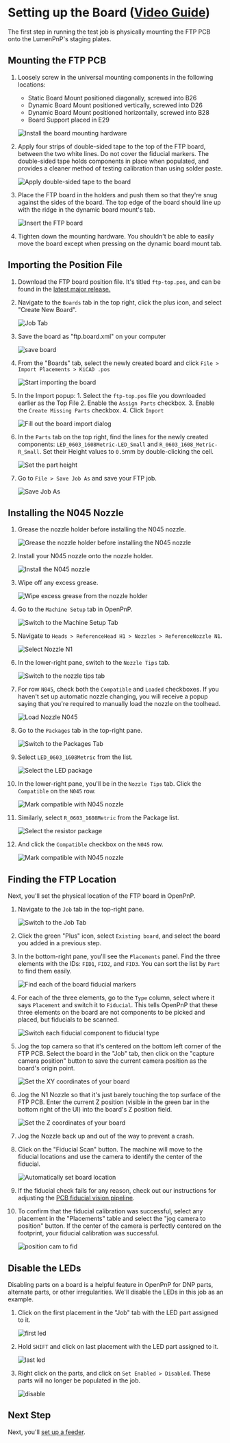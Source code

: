 # Setting up the Board ([Video Guide](https://youtu.be/W0kdrxkkXUw?si=XuRVICYYymUc9Aoq&t=42))

The first step in running the test job is physically mounting the FTP PCB onto the LumenPnP's staging plates.

## Mounting the FTP PCB

1. Loosely screw in the universal mounting components in the following locations:
     * Static Board Mount positioned diagonally, screwed into B26
     * Dynamic Board Mount positioned vertically, screwed into D26
     * Dynamic Board Mount positioned horizontally, screwed into B28
     * Board Support placed in E29

    ![Install the board mounting hardware](images/ftp-mounting-positions.webp)

2. Apply four strips of double-sided tape to the top of the FTP board, between the two white lines. Do not cover the fiducial markers. The double-sided tape holds components in place when populated, and provides a cleaner method of testing calibration than using solder paste.

    ![Apply double-sided tape to the board](images/Apply-tape-to-board.webp)

1. Place the FTP board in the holders and push them so that they're snug against the sides of the board. The top edge of the board should line up with the ridge in the dynamic board mount's tab.

    ![Insert the FTP board](images/mountedftp.webp)

2. Tighten down the mounting hardware. You shouldn't be able to easily move the board except when pressing on the dynamic board mount tab.

## Importing the Position File

1. Download the FTP board position file. It's titled `ftp-top.pos`, and can be found in the [latest major release.](https://github.com/opulo-inc/lumenpnp/releases/)

2. Navigate to the `Boards` tab in the top right, click the plus icon, and select "Create New Board".

    ![Job Tab](images/create-new-board.webp)

1. Save the board as "ftp.board.xml" on your computer

    ![save board](images/save-as-ftp.webp)

2. From the "Boards" tab, select the newly created board and click `File > Import Placements > KiCAD .pos`

    ![Start importing the board](images/import-from-boards-tab.webp)

3. In the Import popup:
       1. Select the `ftp-top.pos` file you downloaded earlier as the Top File
       2. Enable the `Assign Parts` checkbox.
       3. Enable the `Create Missing Parts` checkbox.
       4. Click `Import`

     ![Fill out the board import dialog](images/Board-import-dialog.webp)

4. In the `Parts` tab on the top right, find the lines for the newly created components: `LED_0603_1608Metric-LED_Small` and `R_0603_1608_Metric-R_Small`. Set their Height values to `0.5`mm by double-clicking the cell.

    ![Set the part height](images/set-height.webp)

5. Go to `File > Save Job As` and save your FTP job.

    ![Save Job As](images/Save-job-as.webp)

## Installing the N045 Nozzle

1. Grease the nozzle holder before installing the N045 nozzle.

    ![Grease the nozzle holder before installing the N045 nozzle](images/Install-nozzle-grease.webp)

2. Install your N045 nozzle onto the nozzle holder.

    ![Install the N045 nozzle](images/Install-nozzle-nozzle.webp)

3. Wipe off any excess grease.

    ![Wipe excess grease from the nozzle holder](images/Install-nozzle-wipe.webp)

4. Go to the `Machine Setup` tab in OpenPnP.

    ![Switch to the Machine Setup Tab](images/Machine-setup-tab.webp)

5. Navigate to `Heads > ReferenceHead H1 > Nozzles > ReferenceNozzle N1`.

    ![Select Nozzle N1](images/Reference-nozzle-n1.webp)

6. In the lower-right pane, switch to the `Nozzle Tips` tab.

    ![Switch to the nozzle tips tab](images/Nozzle-tips-tab.webp)

7. For row `N045`, check both the `Compatible` and `Loaded` checkboxes. If you haven't set up automatic nozzle changing, you will receive a popup saying that you're required to manually load the nozzle on the toolhead.

    ![Load Nozzle N045](images/Load-nozzle-n045.webp)

8. Go to the `Packages` tab in the top-right pane.

    ![Switch to the Packages Tab](images/Packages-tab.webp)

9. Select `LED_0603_1608Metric` from the list.

    ![Select the LED package](images/Select-led-package.webp)

10. In the lower-right pane, you'll be in the `Nozzle Tips` tab. Click the `Compatible` on the `N045` row.

    ![Mark compatible with N045 nozzle](images/Select-led-nozzle-tips.webp)

11. Similarly, select `R_0603_1608Metric` from the Package list.

    ![Select the resistor package](images/Select-resistor-package.webp)

12. And click the `Compatible` checkbox on the `N045` row.

    ![Mark compatible with N045 nozzle](images/Select-resistor-nozzle-tips.webp)

## Finding the FTP Location

Next, you'll set the physical location of the FTP board in OpenPnP.

1. Navigate to the `Job` tab in the top-right pane.

    ![Switch to the Job Tab](images/Job-tab.webp)

1. Click the green "Plus" icon, select `Existing board`, and select the board you added in a previous step.

2. In the bottom-right pane, you'll see the `Placements` panel. Find the three elements with the IDs: `FID1`, `FID2`, and `FID3`. You can sort the list by `Part` to find them easily.

    ![Find each of the board fiducial markers](images/Select-board-fiducials.webp)

3. For each of the three elements, go to the `Type` column, select where it says `Placement` and switch it to `Fiducial`. This tells OpenPnP that these three elements on the board are not components to be picked and placed, but fiducials to be scanned.

    ![Switch each fiducial component to fiducial type](images/Switch-to-fiducial-type.webp)

4. Jog the top camera so that it's centered on the bottom left corner of the FTP PCB. Select the board in the "Job" tab, then click on the "capture camera position" button to save the current camera position as the board's origin point.

    ![Set the XY coordinates of your board](images/capture-ftp-position.webp)

5. Jog the N1 Nozzle so that it's just barely touching the top surface of the FTP PCB. Enter the current Z position (visible in the green bar in the bottom right of the UI) into the board's Z position field.

    ![Set the Z coordinates of your board](images/Set-board-location-z.webp)

1. Jog the Nozzle back up and out of the way to prevent a crash.

6.  Click on the "Fiducial Scan" button. The machine will move to the fiducial locations and use the camera to identify the center of the fiducial.

    ![Automatically set board location](images/Auto-check-board-fiducials.webp)

7.  If the fiducial check fails for any reason, check out our instructions for adjusting the [PCB fiducial vision pipeline](../../vision-pipeline-adjustment/3-pcb-fiducial-pipeline.md).

8.  To confirm that the fiducial calibration was successful, select any placement in the "Placements" table and select the "jog camera to position" button. If the center of the camera is perfectly centered on the footprint, your fiducial calibration was successful.

    ![position cam to fid](images/Position-camera-to-fiducial.webp)

## Disable the LEDs

Disabling parts on a board is a helpful feature in OpenPnP for DNP parts, alternate parts, or other irregularities. We'll disable the LEDs in this job as an example.

1. Click on the first placement in the "Job" tab with the LED part assigned to it.

    ![first led](images/select-first-led.webp)

2. Hold `SHIFT` and click on last placement with the LED part assigned to it.

    ![last led](images/select-last-led.webp)

3. Right click on the parts, and click on `Set Enabled > Disabled`. These parts will no longer be populated in the job.

    ![disable](images/disable-led.webp)

## Next Step

Next, you'll [set up a feeder](../2-feeder-setup/index.md).
